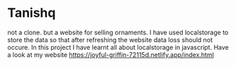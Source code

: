 # Tanishq
not a clone. but a website for selling ornaments. 
I have used localstorage to store the data so that after refreshing the website data loss should not occure.
In this project I have learnt all about localstorage in javascript.
Have a look at my website https://joyful-griffin-72115d.netlify.app/index.html
